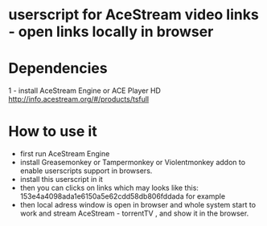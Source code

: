 userscript for AceStream video links - open links locally in browser
=====================================================================


Dependencies
============

1 - install AceStream Engine  or  ACE Player HD  http://info.acestream.org/#/products/tsfull

How to use it
=============

- first run AceStream Engine
- install Greasemonkey or Tampermonkey or Violentmonkey addon to enable userscripts support in browsers.
- install this userscript in it
- then you can clicks on links which may looks like this: 153e4a4098ada1e6150a5e62cdd58db806fddada for example
- then local adress window is open in browser and whole system start to work and stream AceStream - torrentTV , and show it in the browser.
